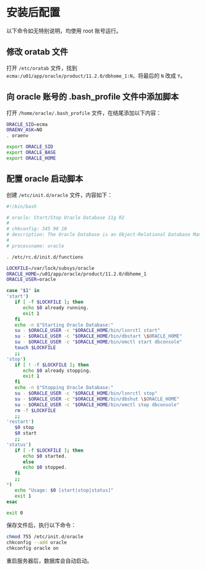 # 安装后配置

以下命令如无特别说明，均使用 root 账号运行。

## 修改 oratab 文件

打开 `/etc/oratab` 文件，找到 `ecma:/u01/app/oracle/product/11.2.0/dbhome_1:N`，将最后的 `N` 改成 `Y`。

## 向 oracle 账号的 .bash_profile 文件中添加脚本

打开 `/home/oracle/.bash_profile` 文件，在结尾添加以下内容：

```bash
ORACLE_SID=ecma
ORAENV_ASK=NO
. oraenv

export ORACLE_SID
export ORACLE_BASE
export ORACLE_HOME
```

## 配置 oracle 启动脚本

创建 `/etc/init.d/oracle` 文件，内容如下：

```bash
#!/bin/bash

# oracle: Start/Stop Oracle Database 11g R2
#
# chkconfig: 345 90 10
# description: The Oracle Database is an Object-Relational Database Management System.
#
# processname: oracle

. /etc/rc.d/init.d/functions

LOCKFILE=/var/lock/subsys/oracle
ORACLE_HOME=/u01/app/oracle/product/11.2.0/dbhome_1
ORACLE_USER=oracle

case "$1" in
'start')
   if [ -f $LOCKFILE ]; then
      echo $0 already running.
      exit 1
   fi
   echo -n $"Starting Oracle Database:"
   su - $ORACLE_USER -c "$ORACLE_HOME/bin/lsnrctl start"
   su - $ORACLE_USER -c "$ORACLE_HOME/bin/dbstart \$ORACLE_HOME"
   su - $ORACLE_USER -c "$ORACLE_HOME/bin/emctl start dbconsole"
   touch $LOCKFILE
   ;;
'stop')
   if [ ! -f $LOCKFILE ]; then
      echo $0 already stopping.
      exit 1
   fi
   echo -n $"Stopping Oracle Database:"
   su - $ORACLE_USER -c "$ORACLE_HOME/bin/lsnrctl stop"
   su - $ORACLE_USER -c "$ORACLE_HOME/bin/dbshut \$ORACLE_HOME"
   su - $ORACLE_USER -c "$ORACLE_HOME/bin/emctl stop dbconsole"
   rm -f $LOCKFILE
   ;;
'restart')
   $0 stop
   $0 start
   ;;
'status')
   if [ -f $LOCKFILE ]; then
      echo $0 started.
      else
      echo $0 stopped.
   fi
   ;;
*)
   echo "Usage: $0 [start|stop|status]"
   exit 1
esac

exit 0
```

保存文件后，执行以下命令：

```bash
chmod 755 /etc/init.d/oracle
chkconfig --add oracle
chkconfig oracle on
```

重启服务器后，数据库会自动启动。
